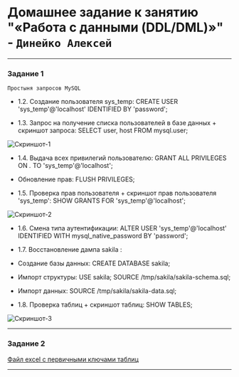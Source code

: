 # Домашнее задание к занятию "«Работа с данными (DDL/DML)»" - `Динейко Алексей`


---

### Задание 1
`Простыня запросов MySQL`

- 1.2. Создание пользователя sys_temp:
CREATE USER 'sys_temp'@'localhost' IDENTIFIED BY 'password';

- 1.3. Запрос на получение списка пользователей в базе данных + скриншот запроса:
SELECT user, host FROM mysql.user;

![Скриншот-1](https://github.com/Neoju5t/WorkingWithData/blob/f0ad8fe0eb9a2566d790d0f1a686c96d28145f8f/img/%D0%A1%D0%BD%D0%B8%D0%BC%D0%BE%D0%BA%20%D1%8D%D0%BA%D1%80%D0%B0%D0%BD%D0%B0%202025-05-24%20%D0%B2%2010.31.15.png)

- 1.4. Выдача всех привилегий пользователю:
GRANT ALL PRIVILEGES ON *.* TO 'sys_temp'@'localhost';

- Обновление прав:
FLUSH PRIVILEGES;

- 1.5. Проверка прав пользователя + скриншот прав пользователя 'sys_temp':
SHOW GRANTS FOR 'sys_temp'@'localhost';

![Скриншот-2](https://github.com/Neoju5t/WorkingWithData/blob/f0ad8fe0eb9a2566d790d0f1a686c96d28145f8f/img/%D0%A1%D0%BD%D0%B8%D0%BC%D0%BE%D0%BA%20%D1%8D%D0%BA%D1%80%D0%B0%D0%BD%D0%B0%202025-05-24%20%D0%B2%2010.33.02.png)

- 1.6. Смена типа аутентификации:
ALTER USER 'sys_temp'@'localhost' IDENTIFIED WITH mysql_native_password BY 'password';

- 1.7. Восстановление дампа sakila :
- Создание базы данных:
CREATE DATABASE sakila;

- Импорт структуры:
USE sakila;
SOURCE /tmp/sakila/sakila-schema.sql;

- Импорт данных:
SOURCE /tmp/sakila/sakila-data.sql;

- 1.8. Проверка таблиц + скриншот таблиц:
SHOW TABLES;

![Скриншот-3](https://github.com/Neoju5t/WorkingWithData/blob/f0ad8fe0eb9a2566d790d0f1a686c96d28145f8f/img/%D0%A1%D0%BD%D0%B8%D0%BC%D0%BE%D0%BA%20%D1%8D%D0%BA%D1%80%D0%B0%D0%BD%D0%B0%202025-05-24%20%D0%B2%2010.56.45.png)

---

### Задание 2

[Файл excel с первичными ключами таблиц](https://github.com/Neoju5t/WorkingWithData/blob/f0ad8fe0eb9a2566d790d0f1a686c96d28145f8f/img/%D0%A2%D0%B0%D0%B1%D0%BB%D0%B8%D1%86%D0%B0%20%D0%BF%D0%B5%D1%80%D0%B2%D0%B8%D1%87%D0%BD%D1%8B%D1%85%20%D0%BA%D0%BB%D1%8E%D1%87%D0%B5%D0%B8%CC%86.xlsx)

---
